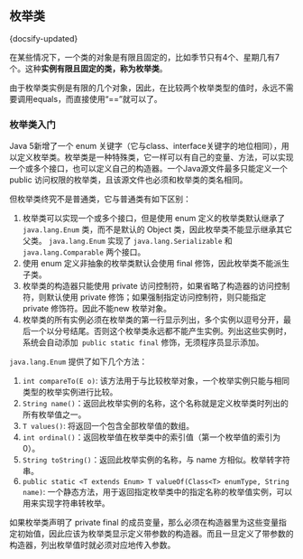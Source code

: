 ## 枚举类
{docsify-updated}

在某些情况下，一个类的对象是有限且固定的，比如季节只有4个、星期几有7个。这种**实例有限且固定的类，称为枚举类**。

由于枚举类实例是有限的几个对象，因此，在比较两个枚举类型的值时，永远不需要调用equals，而直接使用“==”就可以了。

### 枚举类入门
Java 5新增了一个 enum 关键字（它与class、interface关键字的地位相同），用以定义枚举类。枚举类是一种特殊类，它一样可以有自己的变量、方法，可以实现一个或多个接口，也可以定义自己的构造器。一个Java源文件最多只能定义一个 public 访问权限的枚举类，且该源文件也必须和枚举类的类名相同。

但枚举类终究不是普通类，它与普通类有如下区别：
1. 枚举类可以实现一个或多个接口，但是使用 enum 定义的枚举类默认继承了 `java.lang.Enum` 类，而不是默认的 Object 类，因此枚举类不能显示继承其它父类。 `java.lang.Enum` 实现了 `java.lang.Serializable` 和 `java.lang.Comparable` 两个接口。
2. 使用 enum 定义非抽象的枚举类默认会使用 final 修饰，因此枚举类不能派生子类。
3. 枚举类的构造器只能使用 private 访问控制符，如果省略了构造器的访问控制符，则默认使用 private 修饰；如果强制指定访问控制符，则只能指定 private 修饰符。因此不能new 枚举对象。
4. 枚举类的所有实例必须在枚举类的第一行显示列出，多个实例以逗号分开，最后一个以分号结尾。否则这个枚举类永远都不能产生实例。列出这些实例时，系统会自动添加` public static final` 修饰，无须程序员显示添加。

`java.lang.Enum` 提供了如下几个方法：
1. `int compareTo(E o)`: 该方法用于与比较枚举对象，一个枚举实例只能与相同类型的枚举实例进行比较。
2. `String name()`：返回此枚举实例的名称，这个名称就是定义枚举类时列出的所有枚举值之一。
3. `T values()`: 将返回一个包含全部枚举值的数组。
4. `int ordinal()`：返回枚举值在枚举类中的索引值（第一个枚举值的索引为0）。
5. `String toString()`：返回此枚举实例的名称，与 name 方相似。枚举转字符串。
6. `public static <T extends Enum> T valueOf(Class<T> enumType, String name)`: 一个静态方法，用于返回指定枚举类中的指定名称的枚举值实例，可以用来实现字符串转枚举。

如果枚举类声明了 private final 的成员变量，那么必须在构造器里为这些变量指定初始值，因此应该为枚举类显示定义带参数的构造器。而且一旦定义了带参数的构造器，列出枚举值时就必须对应地传入参数。